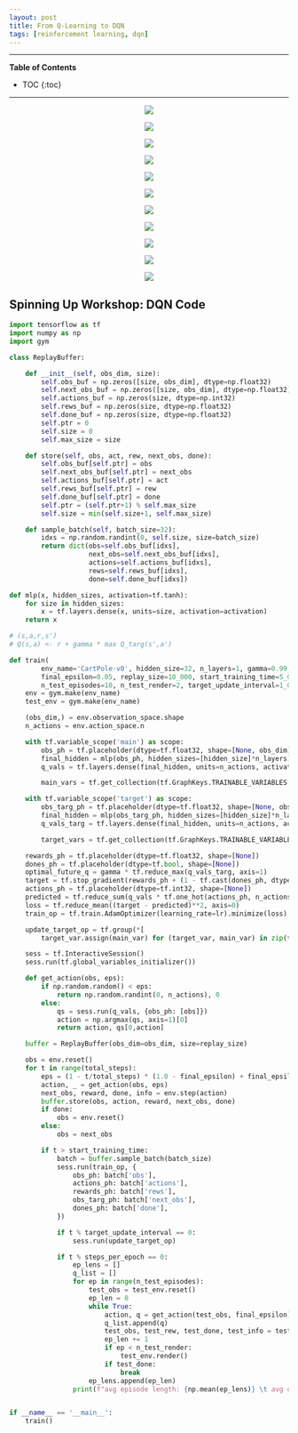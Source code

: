 ```yaml
---
layout: post
title: From Q-Learning to DQN
tags: [reinforcement learning, dqn]
---
```


---
**Table of Contents**
* TOC
{:toc}
---

<p style="text-align:center">
	<img src="/posts-data/2019-08-17/rl/dqn_1.jpg" />
</p>

<p style="text-align:center">
	<img src="/posts-data/2019-08-17/rl/dqn_2.jpg" />
</p>

<p style="text-align:center">
	<img src="/posts-data/2019-08-17/rl/dqn_3.jpg" />
</p>

<p style="text-align:center">
	<img src="/posts-data/2019-08-17/rl/dqn_4.jpg" />
</p>

<p style="text-align:center">
	<img src="/posts-data/2019-08-17/rl/dqn_5.jpg" />
</p>

<p style="text-align:center">
	<img src="/posts-data/2019-08-17/rl/dqn_6.jpg" />
</p>

<p style="text-align:center">
	<img src="/posts-data/2019-08-17/rl/dqn_7.jpg" />
</p>

<p style="text-align:center">
	<img src="/posts-data/2019-08-17/rl/dqn_8.jpg" />
</p>

<p style="text-align:center">
	<img src="/posts-data/2019-08-17/rl/dqn_9.jpg" />
</p>

<p style="text-align:center">
	<img src="/posts-data/2019-08-17/rl/dqn_10.jpg" />
</p>

<p style="text-align:center">
	<img src="/posts-data/2019-08-17/rl/dqn_11.jpg" />
</p>

## Spinning Up Workshop: DQN Code

```python
import tensorflow as tf
import numpy as np
import gym

class ReplayBuffer:

    def __init__(self, obs_dim, size):
        self.obs_buf = np.zeros([size, obs_dim], dtype=np.float32)
        self.next_obs_buf = np.zeros([size, obs_dim], dtype=np.float32)
        self.actions_buf = np.zeros(size, dtype=np.int32)
        self.rews_buf = np.zeros(size, dtype=np.float32)
        self.done_buf = np.zeros(size, dtype=np.float32)
        self.ptr = 0
        self.size = 0
        self.max_size = size

    def store(self, obs, act, rew, next_obs, done):
        self.obs_buf[self.ptr] = obs
        self.next_obs_buf[self.ptr] = next_obs
        self.actions_buf[self.ptr] = act
        self.rews_buf[self.ptr] = rew
        self.done_buf[self.ptr] = done
        self.ptr = (self.ptr+1) % self.max_size
        self.size = min(self.size+1, self.max_size)

    def sample_batch(self, batch_size=32):
        idxs = np.random.randint(0, self.size, size=batch_size)
        return dict(obs=self.obs_buf[idxs],
                    next_obs=self.next_obs_buf[idxs],
                    actions=self.actions_buf[idxs],
                    rews=self.rews_buf[idxs],
                    done=self.done_buf[idxs])

def mlp(x, hidden_sizes, activation=tf.tanh):
    for size in hidden_sizes:
        x = tf.layers.dense(x, units=size, activation=activation)
    return x

# (s,a,r,s')
# Q(s,a) <- r + gamma * max Q_targ(s',a')

def train(
        env_name='CartPole-v0', hidden_size=32, n_layers=1, gamma=0.99, lr=1e-3, total_steps=100_000,
        final_epsilon=0.05, replay_size=10_000, start_training_time=5_000, batch_size=32, steps_per_epoch=3000,
        n_test_episodes=10, n_test_render=2, target_update_interval=1_000):
    env = gym.make(env_name)
    test_env = gym.make(env_name)

    (obs_dim,) = env.observation_space.shape
    n_actions = env.action_space.n

    with tf.variable_scope('main') as scope:
        obs_ph = tf.placeholder(dtype=tf.float32, shape=[None, obs_dim])
        final_hidden = mlp(obs_ph, hidden_sizes=[hidden_size]*n_layers)
        q_vals = tf.layers.dense(final_hidden, units=n_actions, activation=None)

        main_vars = tf.get_collection(tf.GraphKeys.TRAINABLE_VARIABLES, scope=scope.name)

    with tf.variable_scope('target') as scope:
        obs_targ_ph = tf.placeholder(dtype=tf.float32, shape=[None, obs_dim])
        final_hidden = mlp(obs_targ_ph, hidden_sizes=[hidden_size]*n_layers)
        q_vals_targ = tf.layers.dense(final_hidden, units=n_actions, activation=None)

        target_vars = tf.get_collection(tf.GraphKeys.TRAINABLE_VARIABLES, scope=scope.name)

    rewards_ph = tf.placeholder(dtype=tf.float32, shape=[None])
    dones_ph = tf.placeholder(dtype=tf.bool, shape=[None])
    optimal_future_q = gamma * tf.reduce_max(q_vals_targ, axis=1)
    target = tf.stop_gradient(rewards_ph + (1 - tf.cast(dones_ph, dtype=tf.float32)) * optimal_future_q)
    actions_ph = tf.placeholder(dtype=tf.int32, shape=[None])
    predicted = tf.reduce_sum(q_vals * tf.one_hot(actions_ph, n_actions), axis=1)  # q_vals[actions_ph], except batched
    loss = tf.reduce_mean((target - predicted)**2, axis=0)
    train_op = tf.train.AdamOptimizer(learning_rate=lr).minimize(loss)

    update_target_op = tf.group(*[
        target_var.assign(main_var) for (target_var, main_var) in zip(target_vars, main_vars)])

    sess = tf.InteractiveSession()
    sess.run(tf.global_variables_initializer())

    def get_action(obs, eps):
        if np.random.random() < eps:
            return np.random.randint(0, n_actions), 0
        else:
            qs = sess.run(q_vals, {obs_ph: [obs]})
            action = np.argmax(qs, axis=1)[0]
            return action, qs[0,action]

    buffer = ReplayBuffer(obs_dim=obs_dim, size=replay_size)

    obs = env.reset()
    for t in range(total_steps):
        eps = (1 - t/total_steps) * (1.0 - final_epsilon) + final_epsilon
        action, _ = get_action(obs, eps)
        next_obs, reward, done, info = env.step(action)
        buffer.store(obs, action, reward, next_obs, done)
        if done:
            obs = env.reset()
        else:
            obs = next_obs

        if t > start_training_time:
            batch = buffer.sample_batch(batch_size)
            sess.run(train_op, {
                obs_ph: batch['obs'],
                actions_ph: batch['actions'],
                rewards_ph: batch['rews'],
                obs_targ_ph: batch['next_obs'],
                dones_ph: batch['done'],
            })

            if t % target_update_interval == 0:
                sess.run(update_target_op)

            if t % steps_per_epoch == 0:
                ep_lens = []
                q_list = []
                for ep in range(n_test_episodes):
                    test_obs = test_env.reset()
                    ep_len = 0
                    while True:
                        action, q = get_action(test_obs, final_epsilon)
                        q_list.append(q)
                        test_obs, test_rew, test_done, test_info = test_env.step(action)
                        ep_len += 1
                        if ep < n_test_render:
                            test_env.render()
                        if test_done:
                            break
                    ep_lens.append(ep_len)
                print(f"avg episode length: {np.mean(ep_lens)} \t avg q value: {np.mean(q_list)}")


if __name__ == '__main__':
    train()

```

















